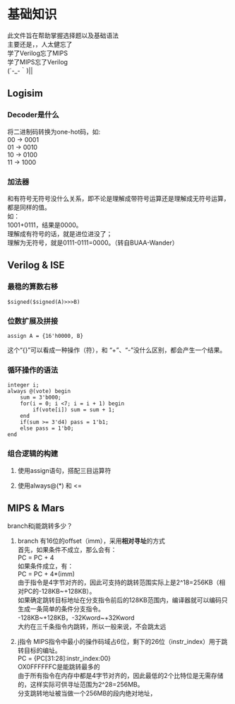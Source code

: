 # 基础知识

此文件旨在帮助掌握选择题以及基础语法  
主要还是，，人太健忘了  
学了Verilog忘了MIPS  
学了MIPS忘了Verilog  
(´-_-｀)||

## Logisim

### Decoder是什么

将二进制码转换为one-hot码，如:  
00 -> 0001  
01 -> 0010  
10 -> 0100  
11 -> 1000

### 加法器

和有符号无符号没什么关系，即不论是理解成带符号运算还是理解成无符号运算，都是同样的值。  
如：  
1001+0111，结果是0000。  
理解成有符号的话，就是进位进没了；  
理解为无符号，就是0111-0111=0000。（转自BUAA-Wander）

## Verilog & ISE

### 最稳的算数右移

    $signed($signed(A)>>>B)

### 位数扩展及拼接

    assign A = {16'h0000, B}

这个“{}”可以看成一种操作（符），和 “+”、“-”没什么区别，都会产生一个结果。

### 循环操作的语法

    integer i;
    always @(vote) begin
        sum = 3'b000;
        for(i = 0; i <7; i = i + 1) begin
            if(vote[i]) sum = sum + 1;
        end
        if(sum >= 3'd4) pass = 1'b1;
        else pass = 1'b0;
    end

### 组合逻辑的构建

1. 使用assign语句，搭配三目运算符

2. 使用always@(*) 和 <=

## MIPS & Mars

branch和j能跳转多少？  

1. branch 有16位的offset（imm），采用**相对寻址**的方式  
首先，如果条件不成立，那么会有：  
PC = PC + 4  
如果条件成立，有：  
PC = PC + 4*(imm)  
由于指令是4字节对齐的，因此可支持的跳转范围实际上是2^18=256KB（相对PC的-128KB~+128KB）。  
如果确定跳转目标地址在分支指令前后的128KB范围内，编译器就可以编码只生成一条简单的条件分支指令。  
-128KB~+128KB，-32Kword~+32Kword  
大约在三千条指令内跳转，所以一般来说，不会跳太远

2. j指令
MIPS指令中最小的操作码域占6位，剩下的26位（instr_index）用于跳转目标的编址。  
PC = {PC[31:28]:instr_index:00}  
OX0FFFFFFC是能跳转最多的  
由于所有指令在内存中都是4字节对齐的，因此最低的2个比特位是无需存储的，这样实际可供寻址范围为2^28=256MB。  
分支跳转地址被当做一个256MB的段内绝对地址，
